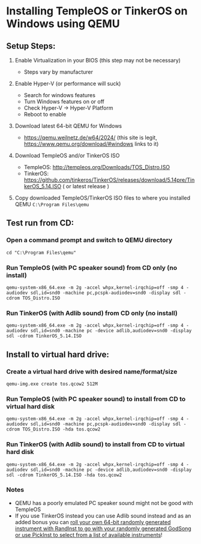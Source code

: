 # Installing TempleOS or TinkerOS on Windows using QEMU

## Setup Steps:
1) Enable Virtualization in your BIOS (this step may not be necessary)
	- Steps vary by manufacturer

2) Enable Hyper-V (or performance will suck)

   - Search for windows features
   - Turn Windows features on or off
   - Check Hyper-V -> Hyper-V Platform
   - Reboot to enable
  
3) Download latest 64-bit QEMU for Windows
 
	- https://qemu.weilnetz.de/w64/2024/  (this site is legit, https://www.qemu.org/download/#windows links to it)
	
4) Download TempleOS and/or TinkerOS ISO
	- TempleOS: http://templeos.org/Downloads/TOS_Distro.ISO
	- TinkerOS: https://github.com/tinkeros/TinkerOS/releases/download/5.14pre/TinkerOS_5.14.ISO ( or latest release )

5) Copy downloaded TempleOS/TinkerOS ISO files to where you installed QEMU `C:\Program Files\qemu`

## Test run from CD:

### Open a command prompt and switch to QEMU directory
	cd "C:\Program Files\qemu"

### Run TempleOS (with PC speaker sound) from CD only (no install)
	qemu-system-x86_64.exe -m 2g -accel whpx,kernel-irqchip=off -smp 4 -audiodev sdl,id=snd0 -machine pc,pcspk-audiodev=snd0 -display sdl -cdrom TOS_Distro.ISO
	
### Run TinkerOS (with Adlib sound) from CD only (no install)
	qemu-system-x86_64.exe -m 2g -accel whpx,kernel-irqchip=off -smp 4 -audiodev sdl,id=snd0 -machine pc -device adlib,audiodev=snd0 -display sdl -cdrom TinkerOS_5.14.ISO

## Install to virtual hard drive:

### Create a virtual hard drive with desired name/format/size
	qemu-img.exe create tos.qcow2 512M

### Run TempleOS (with PC speaker sound) to install from CD to virtual hard disk
	qemu-system-x86_64.exe -m 2g -accel whpx,kernel-irqchip=off -smp 4 -audiodev sdl,id=snd0 -machine pc,pcspk-audiodev=snd0 -display sdl -cdrom TOS_Distro.ISO -hda tos.qcow2

### Run TinkerOS (with Adlib sound) to install from CD to virtual hard disk
	qemu-system-x86_64.exe -m 2g -accel whpx,kernel-irqchip=off -smp 4 -audiodev sdl,id=snd0 -machine pc -device adlib,audiodev=snd0 -display sdl -cdrom TinkerOS_5.14.ISO -hda tos.qcow2

### Notes
  - QEMU has a poorly emulated PC speaker sound might not be good with TempleOS
  - If you use TinkerOS instead you can use Adlib sound instead and as an added bonus you can [roll your own 64-bit randomly generated instrument with RandInst to go with your randomly generated GodSong or use PickInst to select from a list of available instruments](https://youtu.be/d0J1Jbhxsv0)!
 

